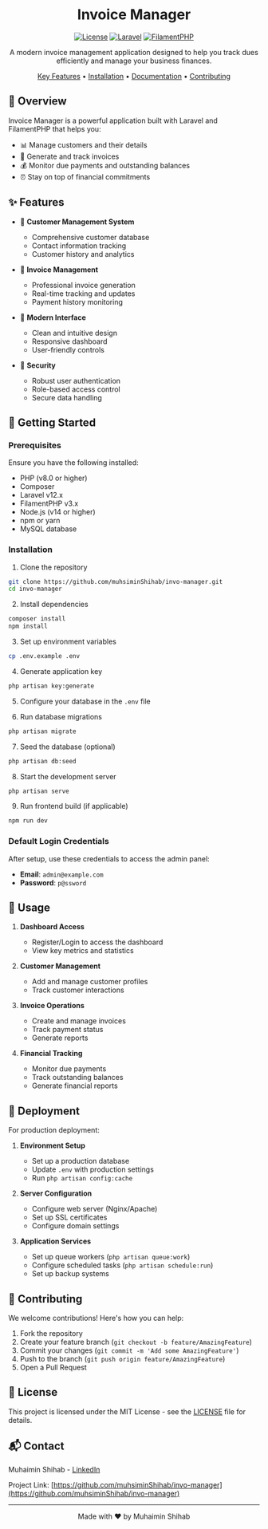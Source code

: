 <div align="center">

# Invoice Manager

[![License](https://img.shields.io/badge/license-MIT-blue.svg)](LICENSE)
[![Laravel](https://img.shields.io/badge/Laravel-v12.x-FF2D20.svg)](https://laravel.com)
[![FilamentPHP](https://img.shields.io/badge/FilamentPHP-v3.x-7952B3.svg)](https://filamentphp.com)

A modern invoice management application designed to help you track dues efficiently and manage your business finances.

[Key Features](#features) • [Installation](#installation) • [Documentation](#usage) • [Contributing](#contributing)

</div>

## 🎯 Overview

Invoice Manager is a powerful application built with Laravel and FilamentPHP that helps you:

-   📊 Manage customers and their details
-   📝 Generate and track invoices
-   💰 Monitor due payments and outstanding balances
-   ⏰ Stay on top of financial commitments

## ✨ Features

-   👥 **Customer Management System**

    -   Comprehensive customer database
    -   Contact information tracking
    -   Customer history and analytics

-   📄 **Invoice Management**

    -   Professional invoice generation
    -   Real-time tracking and updates
    -   Payment history monitoring

-   🎨 **Modern Interface**

    -   Clean and intuitive design
    -   Responsive dashboard
    -   User-friendly controls

-   🔐 **Security**
    -   Robust user authentication
    -   Role-based access control
    -   Secure data handling

## 🚀 Getting Started

### Prerequisites

Ensure you have the following installed:

-   PHP (v8.0 or higher)
-   Composer
-   Laravel v12.x
-   FilamentPHP v3.x
-   Node.js (v14 or higher)
-   npm or yarn
-   MySQL database

### Installation

1. Clone the repository

```bash
git clone https://github.com/muhsiminShihab/invo-manager.git
cd invo-manager
```

2. Install dependencies

```bash
composer install
npm install
```

3. Set up environment variables

```bash
cp .env.example .env
```

4. Generate application key

```bash
php artisan key:generate
```

5. Configure your database in the `.env` file

6. Run database migrations

```bash
php artisan migrate
```

7. Seed the database (optional)

```bash
php artisan db:seed
```

8. Start the development server

```bash
php artisan serve
```

9. Run frontend build (if applicable)

```bash
npm run dev
```

### Default Login Credentials

After setup, use these credentials to access the admin panel:

-   **Email**: `admin@example.com`
-   **Password**: `p@ssword`

## 📖 Usage

1. **Dashboard Access**

    - Register/Login to access the dashboard
    - View key metrics and statistics

2. **Customer Management**

    - Add and manage customer profiles
    - Track customer interactions

3. **Invoice Operations**

    - Create and manage invoices
    - Track payment status
    - Generate reports

4. **Financial Tracking**
    - Monitor due payments
    - Track outstanding balances
    - Generate financial reports

## 🚀 Deployment

For production deployment:

1. **Environment Setup**

    - Set up a production database
    - Update `.env` with production settings
    - Run `php artisan config:cache`

2. **Server Configuration**

    - Configure web server (Nginx/Apache)
    - Set up SSL certificates
    - Configure domain settings

3. **Application Services**
    - Set up queue workers (`php artisan queue:work`)
    - Configure scheduled tasks (`php artisan schedule:run`)
    - Set up backup systems

## 🤝 Contributing

We welcome contributions! Here's how you can help:

1. Fork the repository
2. Create your feature branch (`git checkout -b feature/AmazingFeature`)
3. Commit your changes (`git commit -m 'Add some AmazingFeature'`)
4. Push to the branch (`git push origin feature/AmazingFeature`)
5. Open a Pull Request

## 📄 License

This project is licensed under the MIT License - see the [LICENSE](LICENSE) file for details.

## 📬 Contact

Muhaimin Shihab - [LinkedIn](https://linkedin.com/muhaiminshihab)

Project Link: [https://github.com/muhsiminShihab/invo-manager](https://github.com/muhsiminShihab/invo-manager)

---

<div align="center">
Made with ❤️ by Muhaimin Shihab
</div>
